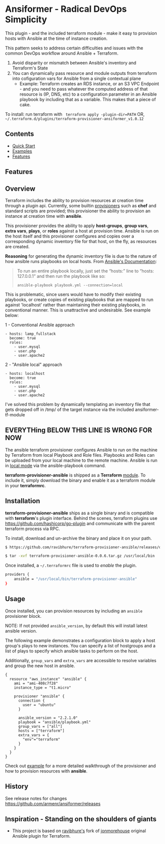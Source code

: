 # Ansiformer - Radical DevOps Simplicity

This plugin - and the included terraform module  - make it easy to provision hosts with Ansible at the time of instance creation.

This pattern seeks to address certain difficulties and issues with the common DevOps workflow around Ansible + Terraform. 

1. Avoid disparity or mismatch between Ansible's inventory and Terraform's State
2. You can dynamically pass resource and module outputs from terraform into cofiguration vars for Ansible from a single contextual plane
    - Example: Terraform creates an RDS instance, or an S3 VPC Endpoint - and you need to pass whatever the computed address of that resource is (IP, DNS, etc) to a configuration parameter in an Ansible playbook by including that as a variable. This makes that a piece of cake.


To install:
run terraform with ``` terraform apply -plugin-dir=PATH```
OR, ```~/.terraform.d/plugins/terraform-provisioner-ansiformer_v1.0.12```
## Contents

* [Quick Start](#quick-start)
* [Examples](https://github.com/serverless/examples)
* [Features](#features)

## <a name="features"></a>Features


## Overview 

Terraform includes the ability to provision resources at creation time through a plugin api. Currently, some builtin [provisioners](https://www.terraform.io/docs/provisioners/) such as **chef** and standard scripts are provided; this provisioner  the ability to provision an instance at creation time with **ansible**.

This provisioner provides the ability to apply **host-groups**, **group vars**, **extra vars**, **plays**, or **roles** against a host at provision time. Ansible is run on the host itself and this provisioner configures and copies over a corresponding dynamic inventory file for that host, on the fly, as resources are created.

**Reasoning** for generating the dynamic inventory file is due to the nature of how ansible runs playbooks on local hosts. From [Ansible's Documentation](http://docs.ansible.com/ansible/latest/playbooks_delegation.html#local-playbooks):
>To run an entire playbook locally, just set the “hosts:” line to “hosts: 127.0.0.1” and then run the playbook like so:
>
>   `ansible-playbook playbook.yml --connection=local`

This is problematic, since users would have to modify their existing playbooks, or create copies of existing playbooks that are mapped to run against 'localhost' rather than maintaining their existing playbooks, in conventional manner. This is unattractive and undesirable. See example below: 

1 - Conventional Ansible approach
```
- hosts: lamp_fullstack
  become: true
  roles:
    - user.mysql
    - user.php
    - user.apache2
```

2 - "Ansible local" approach
```
- hosts: localhost
  become: true
  roles:
    - user.mysql
    - user.php
    - user.apache2
```

I've solved this problem by dynamically templating an inventory file that gets dropped off in /tmp/ of the target instance via the included ansiformer-tf-module

## EVERYTHing BELOW THIS LINE IS WRONG FOR NOW

The ansible terraform provisioner configures Ansible to run on the machine by Terraform from local Playbook and Role files. Playbooks and Roles can be uploaded from your local machine to the remote machine. Ansible is run in [local mode](https://docs.ansible.com/ansible/playbooks_delegation.html#local-playbooks) via the ansible-playbook command.

**terraform-provisioner-ansible** is shipped as a **Terraform** [module](https://www.terraform.io/docs/modules/create.html). To include it, simply download the binary and enable it as a terraform module in your **terraformrc**.

## Installation

**terraform-provisioner-ansible** ships as a single binary and is compatible with **terraform**'s plugin interface. Behind the scenes, terraform plugins use https://github.com/hashicorp/go-plugin and communicate with the parent terraform process via RPC.

To install, download and un-archive the binary and place it on your path.

```bash
$ https://github.com/ravibhure/terraform-provisioner-ansible/releases/download/terraform-provisioner-ansible-0.0.6.tar.gz

$ tar -xvf terraform-provisioner-ansible-0.0.6.tar.gz /usr/local/bin
```

Once installed, a `~/.terraformrc` file is used to _enable_ the plugin.

```bash
providers {
    ansible = "/usr/local/bin/terraform-provisioner-ansible"
}
```

## Usage

Once installed, you can provision resources by including an `ansible` provisioner block.

NOTE: If not provided `ansible_version`, by default this will install latest ansible version.

The following example demonstrates a configuration block to apply a host group's plays to new instances. You can specify a list of hostgroups and a list of plays to specify which ansible tasks to perform on the host.

Additionally, `group_vars` and `extra_vars` are accessible to resolve variables and group the new host in ansible.

```
{
  resource "aws_instance" "ansible" {
    ami = "ami-408c7f28"
    instance_type = "t1.micro"

    provisioner "ansible" {
      connection {
        user = "ubuntu"
      }

      ansible_version = "2.2.1.0"
      playbook = "ansible/playbook.yml"
      group_vars = ["all"]
      hosts = ["terraform"]
      extra_vars = {
        "env"="terraform"
      }
    }
  }
}
```

Check out [example](example/) for a more detailed walkthrough of the provisioner and how to provision resources with **ansible**.

## History

See release notes for changes https://github.com/armenr/ansiformer/releases

## Inspiration - Standing on the shoulders of giants
* This project is based on [ravibhure's]((https://github.com/ravibhure/terraform-provisioner-ansible)) fork of [jonmorehouse](https://github.com/jonmorehouse/terraform-provisioner-ansible) original Ansible plugin for Terraform.
